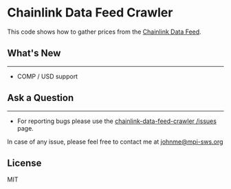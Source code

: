 # Chainlink Data Feed Crawler

This code shows how to gather prices from the [Chainlink Data Feed](https://data.chain.link).



## What's New
----------

- COMP / USD support

## Ask a Question

---

- For reporting bugs please use the [chainlink-data-feed-crawler
/issues](https://github.com/johnnatan-messias/chainlink-data-feed-crawler/issues) page.

In case of any issue, please feel free to contact me at johnme@mpi-sws.org

## License

MIT
